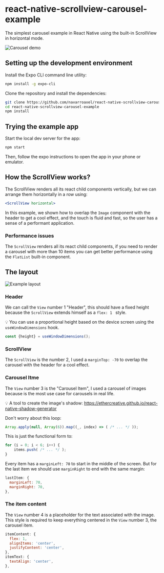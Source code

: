 # react-native-scrollview-carousel-example

The simplest carousel example in React Native using the built-in ScrollView in
horizontal mode.

![Carousel demo](https://user-images.githubusercontent.com/1536740/94374410-6ca08480-00e2-11eb-81cb-68302933eede.gif)


## Setting up the development environment

Install the Expo CLI command line utility:

```bash
npm install -g expo-cli
```

Clone the repository and install the dependencies:

```bash
git clone https://github.com/navarroaxel/react-native-scrollview-carousel-example.git
cd react-native-scrollview-carousel-example
npm install
```

## Trying the example app

Start the local dev server for the app:

```bash
npm start
```

Then, follow the expo instructions to open the app in your phone or emulator.

## How the ScrollView works?

The ScrollView renders all its react child components vertically, but we can
arrange them horizontally in a row using:

```jsx
<ScrollView horizontal>
```

In this example, we shown how to overlap the `Image` component with the header
to get a cool effect, and the touch is fluid and fast, so the user has a sense
of a performant application.

### Performance issues

The `ScrollView` renders all its react child components, if you need to render
a carousel with more than 10 items you can get better performance using the
`FlatList` built-in component.

## The layout

![Example layout](https://user-images.githubusercontent.com/1536740/94374380-45e24e00-00e2-11eb-9af5-c82edb849211.jpg)

### Header

We can call the `View` number 1 "Header", this should have a fixed height
because the `ScrollView` extends himself as a `flex: 1 ` style.

:bulb: You can use a proportional height based on the device screen using the
`useWindowDimensions` hook.

```jsx
const {height} = useWindowDimensions();
```

### ScrollView

The `ScrollView` is the number 2, I used a `marginTop: -70` to overlap the
carousel with the header for a cool effect.

### Carousel Itme

The `View` number 3 is the "Carousel Item", I used a carousel of images because
is the most use case for carousels in real life.

:bulb: A tool to create the image's shadow:
<https://ethercreative.github.io/react-native-shadow-generator>

Don't worry about this loop:

```javascript
Array.apply(null, Array(6)).map((_, index) => ( /* ... */ ));
```

This is just the functional form to:

```javascript
for (i = 0; i < 6; i++) {
    items.push( /* ... */ );
}
```

Every item has a `marginLeft: 70` to start in the middle of the screen. But
for the last item we should use `marginRight` to end with the same margin:

```javascript
lastItem: {
  marginLeft: 70,
  marginRight: 70,
},
```

### The item content

The `View` number 4 is a placeholder for the text associated with the image.
This style is required to keep everything centered in the `View` number 3, the
carousel item.

```javascript
itemContent: {
  flex: 1,
  alignItems: 'center',
  justifyContent: 'center',
},
itemText: {
  textAlign: 'center',
},
```
